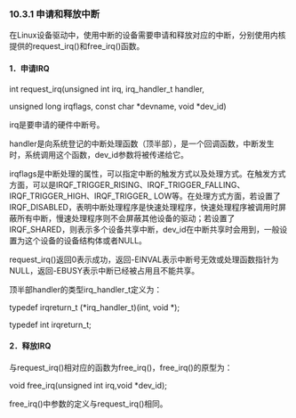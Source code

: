 ### 10.3.1 申请和释放中断

在Linux设备驱动中，使用中断的设备需要申请和释放对应的中断，分别使用内核提供的request_irq()和free_irq()函数。

#### 1．申请IRQ

int request_irq(unsigned int irq, irq_handler_t handler, 
 
 unsigned long irqflags, const char *devname, void *dev_id)

irq是要申请的硬件中断号。

handler是向系统登记的中断处理函数（顶半部），是一个回调函数，中断发生时，系统调用这个函数，dev_id参数将被传递给它。

irqflags是中断处理的属性，可以指定中断的触发方式以及处理方式。在触发方式方面，可以是IRQF_TRIGGER_RISING、IRQF_TRIGGER_FALLING、IRQF_TRIGGER_HIGH、IRQF_TRIGGER_ LOW等。在处理方式方面，若设置了IRQF_DISABLED，表明中断处理程序是快速处理程序，快速处理程序被调用时屏蔽所有中断，慢速处理程序则不会屏蔽其他设备的驱动；若设置了IRQF_SHARED，则表示多个设备共享中断，dev_id在中断共享时会用到，一般设置为这个设备的设备结构体或者NULL。

request_irq()返回0表示成功，返回-EINVAL表示中断号无效或处理函数指针为NULL，返回-EBUSY表示中断已经被占用且不能共享。

顶半部handler的类型irq_handler_t定义为：

typedef irqreturn_t (*irq_handler_t)(int, void *); 
 
 typedef int irqreturn_t;

#### 2．释放IRQ

与request_irq()相对应的函数为free_irq()，free_irq()的原型为：

void free_irq(unsigned int irq,void *dev_id);

free_irq()中参数的定义与request_irq()相同。



